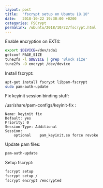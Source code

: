 ```yaml
---
layout: post
title:  "fscrypt setup on Ubuntu 18.10"
date:   2018-10-22 19:30:00 +0200
categories: FSCrypt
permalink: /ubuntu/2018/10/22/fscrypt.html
---
```


Enable encryption on EXT4:

``` bash
export $DEVICE=/dev/sda1
getconf PAGE_SIZE
tune2fs -l $DEVICE | grep 'Block size'
tune2fs -O encrypt /dev/device
```

Install fscrypt:

``` bash
apt-get install fscrypt libpam-fscrypt
sudo pam-auth-update
```

Fix keyinit session binding stuff:

/usr/share/pam-configs/keyinit-fix :

``` text
Name: keyinit fix
Default: yes
Priority: 0
Session-Type: Additional
Session:
	optional	pam_keyinit.so force revoke
```

Update pam files:

``` bash
pam-auth-update
```

Setup fscrypt:

``` bash
fscrypt setup
fscrypt setup /
fscrypt encrypt /encrypted
```